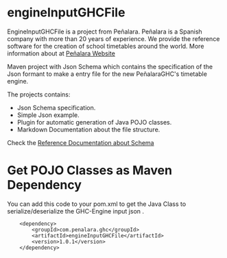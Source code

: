 # engineInputGHCFile

EngineInputGHCFile is a project from Peñalara.  Peñalara is a Spanish company with more than 20 years of experience. We provide the reference software for the creation of school timetables around the world. More information about at [Peñalara Website](https://www.penalara.com)

Maven project with Json Schema which contains the specification of the Json formant to make a entry file for the new PeñalaraGHC's timetable engine.

The projects contains:

 -   Json Schema specification.
 - Simple Json example.
 - Plugin for automatic generation of Java POJO classes.
 - Markdown Documentation about the file structure.





Check the [Reference Documentation about Schema](schema-doc/README.md)

# Get POJO Classes as Maven Dependency

You can add this code to your pom.xml to get the Java Class to serialize/deserialize the GHC-Engine input json .

        <dependency>
        	<groupId>com.penalara.ghc</groupId>
        	<artifactId>engineInputGHCFile</artifactId>
        	<version>1.0.1</version>
        </dependency>

